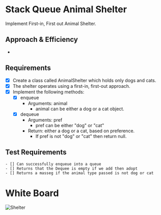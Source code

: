# Stack Queue Animal Shelter

Implement First-in, First out Animal Shelter.

## Approach & Efficiency

*

## Requirements

* [x] Create a class called AnimalShelter which holds only dogs and cats.
* [x] The shelter operates using a first-in, first-out approach.
* [x] Implement the following methods:
    - [x] enqueue
        * Arguments: animal
            * animal can be either a dog or a cat object.
    - [x] dequeue
        * Arguments: pref
            * pref can be either "dog" or "cat"
        * Return: either a dog or a cat, based on preference.
            * If pref is not "dog" or "cat" then return null.



## Test Requirements
    - [] Can successfully enqueue into a queue
    - [] Returns that the Dequee is empty if we add then adopt
    - [] Returns a masseg if the animal type passed is not dog or cat
# White Board

![Shelter]()
